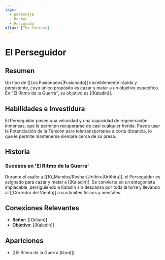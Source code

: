 ```yaml
---
tags:
  - personaje
  - Roshar
  - Fusionado
alias: [The Pursuer]
---
```


# El Perseguidor

## Resumen
Un tipo de [[Los Fusionados|Fusionado]] increíblemente rápido y persistente, cuyo único propósito es cazar y matar a un objetivo específico. En "El Ritmo de la Guerra", su objetivo es [[Kaladin]].

## Habilidades e Investidura
El Perseguidor posee una velocidad y una capacidad de regeneración inmensas, que le permiten recuperarse de casi cualquier herida. Puede usar la Potenciación de la Tensión para teletransportarse a corta distancia, lo que le permite mantenerse siempre cerca de su presa.

## Historia
### Sucesos en 'El Ritmo de la Guerra'
Durante el asalto a [[10_Mundos/Roshar/Urithiru|Urithiru]], el Perseguidor es asignado para cazar y matar a [[Kaladin]]. Se convierte en un antagonista implacable, persiguiendo a Kaladin sin descanso por toda la torre y llevando al [[Corredor del Viento]] a sus límites físicos y mentales.

## Conexiones Relevantes
* **Señor:** [[Odium]]
* **Objetivo:** [[Kaladin]]

## Apariciones
* [[El Ritmo de la Guerra (libro)]]
